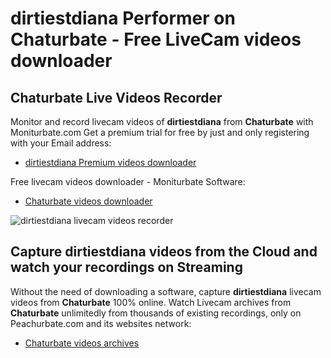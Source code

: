 # dirtiestdiana Performer on Chaturbate - Free LiveCam videos downloader

## Chaturbate Live Videos Recorder

Monitor and record livecam videos of **dirtiestdiana** from **Chaturbate** with Moniturbate.com
Get a premium trial for free by just and only registering with your Email address:
* [dirtiestdiana Premium videos downloader](https://moniturbate.com/request-demo-licence-key.html)

Free livecam videos downloader - Moniturbate Software:
* [Chaturbate videos downloader](https://moniturbate.com/moniturbate-download-software.html)

![dirtiestdiana livecam videos recorder](https://peachurnet.com/templates/moniturbate-software.png)


## Capture dirtiestdiana videos from the Cloud and watch your recordings on Streaming

Without the need of downloading a software, capture **dirtiestdiana** livecam videos from **Chaturbate** 100% online.
Watch Livecam archives from **Chaturbate** unlimitedly from thousands of existing recordings, only on Peachurbate.com and its websites network:
* [Chaturbate videos archives](https://peachurnet.com/)